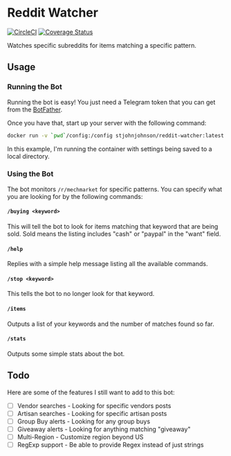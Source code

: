 # Reddit Watcher

[![CircleCI](https://circleci.com/gh/stjohnjohnson/reddit-watcher/tree/master.svg?style=svg)](https://circleci.com/gh/stjohnjohnson/reddit-watcher/tree/master)
[![Coverage Status](https://coveralls.io/repos/github/stjohnjohnson/reddit-watcher/badge.svg?branch=master)](https://coveralls.io/github/stjohnjohnson/reddit-watcher?branch=master)

Watches specific subreddits for items matching a specific pattern.

## Usage

### Running the Bot

Running the bot is easy!  You just need a Telegram token that you can get from the [BotFather](https://core.telegram.org/bots#3-how-do-i-create-a-bot).

Once you have that, start up your server with the following command:

```bash
docker run -v `pwd`/config:/config stjohnjohnson/reddit-watcher:latest --token ${TELEGRAM_TOKEN}
```

In this example, I'm running the container with settings being saved to a local directory.

### Using the Bot

The bot monitors `/r/mechmarket` for specific patterns.  You can specify what you are looking for by the following commands:

#### `/buying <keyword>`

This will tell the bot to look for items matching that keyword that are being sold.  Sold means the listing includes "cash" or "paypal" in the "want" field.

#### `/help`

Replies with a simple help message listing all the available commands.

#### `/stop <keyword>`

This tells the bot to no longer look for that keyword.

#### `/items`

Outputs a list of your keywords and the number of matches found so far.

#### `/stats`

Outputs some simple stats about the bot.

## Todo

Here are some of the features I still want to add to this bot:

 - [ ] Vendor searches - Looking for specific vendors posts
 - [ ] Artisan searches - Looking for specific artisan posts
 - [ ] Group Buy alerts - Looking for any group buys
 - [ ] Giveaway alerts - Looking for anything matching "giveaway"
 - [ ] Multi-Region - Customize region beyond US
 - [ ] RegExp support - Be able to provide Regex instead of just strings
